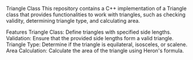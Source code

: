 Triangle Class
This repository contains a C++ implementation of a Triangle class that provides functionalities to work with triangles, such as checking validity, determining triangle type, and calculating area.

Features
Triangle Class: Define triangles with specified side lengths.
Validation: Ensure that the provided side lengths form a valid triangle.
Triangle Type: Determine if the triangle is equilateral, isosceles, or scalene.
Area Calculation: Calculate the area of the triangle using Heron's formula.
